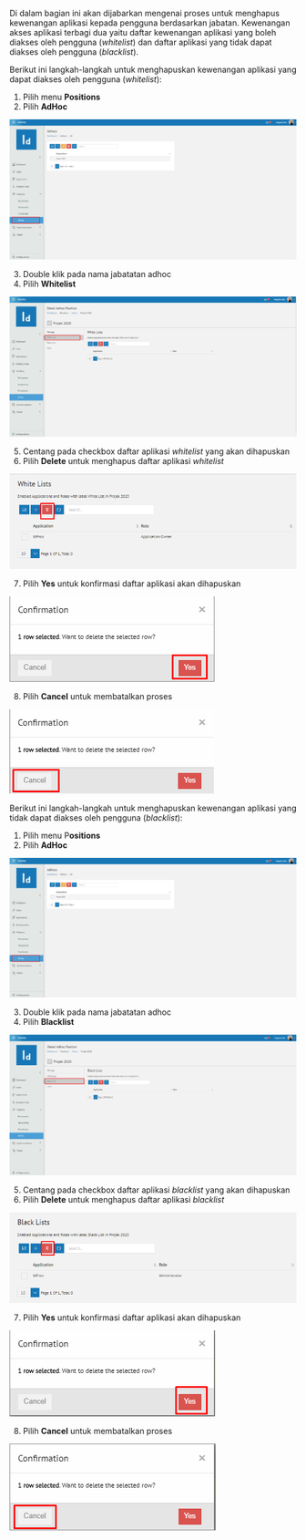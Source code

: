Di dalam bagian ini akan dijabarkan mengenai proses untuk menghapus kewenangan aplikasi kepada pengguna berdasarkan jabatan.
Kewenangan akses aplikasi terbagi dua yaitu daftar kewenangan aplikasi yang boleh diakses oleh pengguna (*whitelist*) dan 
daftar aplikasi yang tidak dapat diakses oleh pengguna (*blacklist*).

Berikut ini langkah-langkah untuk menghapuskan kewenangan aplikasi yang dapat diakses oleh pengguna (*whitelist*):

1. Pilih menu **Positions**
2. Pilih **AdHoc**

![Gambar](_static/Gambar5.4.4.2_1.png/?sanitize=true)

3. Double klik pada nama jabatatan adhoc
4. Pilih **Whitelist**

![Gambar](_static/Gambar5.4.4.2_2.png/?sanitize=true)

5. Centang pada checkbox daftar aplikasi *whitelist* yang akan dihapuskan
6. Pilih **Delete** untuk menghapus daftar aplikasi *whitelist*

![Gambar](_static/Gambar5.4.4.2_3.png/?sanitize=true)

7. Pilih **Yes** untuk konfirmasi daftar aplikasi akan dihapuskan

![Gambar](_static/Gambar5.4.4.2_4.png/?sanitize=true)

8. Pilih **Cancel** untuk membatalkan proses

![Gambar](_static/Gambar5.4.4.2_5.png/?sanitize=true)

Berikut ini langkah-langkah untuk menghapuskan kewenangan aplikasi yang tidak dapat diakses oleh pengguna (*blacklist*):

1. Pilih menu P**ositions**
2. Pilih **AdHoc**

![Gambar](_static/Gambar5.4.4.2_6.png/?sanitize=true)

3. Double klik pada nama jabatatan adhoc
4. Pilih **Blacklist**

![Gambar](_static/Gambar5.4.4.2_7.png/?sanitize=true)

5. Centang pada checkbox daftar aplikasi *blacklist* yang akan dihapuskan
6. Pilih **Delete** untuk menghapus daftar aplikasi *blacklist*

![Gambar](_static/Gambar5.4.4.2_8.png/?sanitize=true)

7. Pilih **Yes** untuk konfirmasi daftar aplikasi akan dihapuskan

![Gambar](_static/Gambar5.4.4.2_9.png/?sanitize=true)

8. Pilih **Cancel** untuk membatalkan proses

![Gambar](_static/Gambar5.4.4.2_10.png/?sanitize=true)